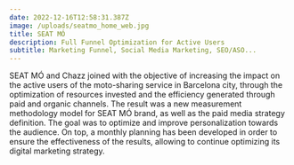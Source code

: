 ```yaml
---
date: 2022-12-16T12:58:31.387Z
image: /uploads/seatmo_home_web.jpg
title: SEAT MÓ
description: Full Funnel Optimization for Active Users
subtitle: Marketing Funnel, Social Media Marketing, SEO/ASO...
---
```


SEAT MÓ and Chazz joined with the objective of increasing the impact on the active users of the moto-sharing service in Barcelona city, through the optimization of resources invested and the efficiency generated through paid and organic channels. The result was a new measurement methodology model for SEAT MÓ brand, as well as the paid media strategy definition. The goal was to optimize and improve personalization towards the audience. On top, a monthly planning has been developed in order to ensure the effectiveness of the results, allowing to continue optimizing its digital marketing strategy.
